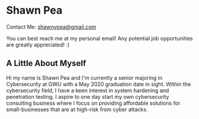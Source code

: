 # Shawn Pea

Contact Me: shawnvpea@gmail.com

You can best reach me at my personal email! Any potential job opportunities are greatly appreciated! :)

## A Little About Myself

Hi my name is Shawn Pea and I'm currently a senior majoring in Cybersecurity at GWU with a May 2020 graduation date in sight. Within the cybersecurity field, I have a keen interest in system hardening and penetration testing. I aspire to one day start my own cybersecurity consulting business where I focus on providing affordable solutions for small-businesses that are at high-risk from cyber attacks. 

